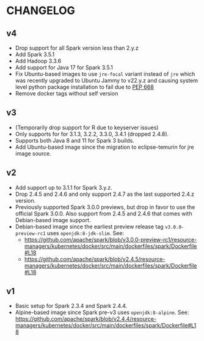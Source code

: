 # CHANGELOG

## v4
- Drop support for all Spark version less than 2.y.z
- Add Spark 3.5.1
- Add Hadoop 3.3.6
- Add support for Java 17 for Spark 3.5.1
- Fix Ubuntu-based images to use `jre-focal` variant instead of `jre` which was recently upgraded to Ubuntu Jammy to v22.y.z and causing system level python package installation to fail due to [PEP 668](https://issues.apache.org/jira/browse/SPARK-49068)
- Remove docker tags without self version

## v3

- (Temporarily drop support for R due to keyserver issues)
- Only supports for for 3.1.3, 3.2.2, 3.3.0, 3.4.1 (dropped 2.4.8).
- Supports both Java 8 and 11 for Spark 3 builds.
- Add Ubuntu-based image since the migration to eclipse-temurin for jre image source.

## v2

- Add support up to 3.1.1 for Spark 3.y.z.
- Drop 2.4.5 and 2.4.6 and only support 2.4.7 as the last supported 2.4.z version.
- Previously supported Spark 3.0.0 previews, but drop in favor to use
  the official Spark 3.0.0. Also support from 2.4.5 and 2.4.6 that comes
  with Debian-based image support.
- Debian-based image since the earliest preview release tag
  `v3.0.0-preview-rc1` uses `openjdk:8-jdk-slim`. See:
  - <https://github.com/apache/spark/blob/v3.0.0-preview-rc1/resource-managers/kubernetes/docker/src/main/dockerfiles/spark/Dockerfile#L18>
  - <https://github.com/apache/spark/blob/v2.4.5/resource-managers/kubernetes/docker/src/main/dockerfiles/spark/Dockerfile#L18>

## v1

- Basic setup for Spark 2.3.4 and Spark 2.4.4.
- Alpine-based image since Spark pre-v3 uses `openjdk:8-alpine`. See:
  <https://github.com/apache/spark/blob/v2.4.4/resource-managers/kubernetes/docker/src/main/dockerfiles/spark/Dockerfile#L18>
